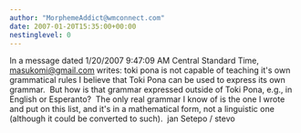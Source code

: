 ```yaml
---
author: "MorphemeAddict@wmconnect.com"
date: 2007-01-20T15:35:00+00:00
nestinglevel: 0
---
```

In a message dated 1/20/2007 9:47:09 AM Central Standard Time, [masukomi@gmail.com](mailto://masukomi@gmail.com) writes:
toki pona is not capable of teaching it's own grammatical rules I believe that Toki Pona can be used to express its own grammar.  But how is that grammar expressed outside of Toki Pona, e.g., in English or Esperanto?  The only real grammar I know of is the one I wrote and put on this list, and it's in a mathematical form, not a linguistic one (although it could be converted to such).  jan Setepo / stevo